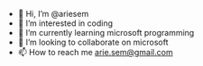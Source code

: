 - 👋 Hi, I’m @ariesem
- 👀 I’m interested in coding
- 🌱 I’m currently learning microsoft programming
- 💞️ I’m looking to collaborate on microsoft
- 📫 How to reach me arie.sem@gmail.com

<!---
ariesem/ariesem is a ✨ special ✨ repository because its `README.md` (this file) appears on your GitHub profile.
You can click the Preview link to take a look at your changes.
--->
